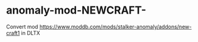 # anomaly-mod-NEWCRAFT-
Convert mod https://www.moddb.com/mods/stalker-anomaly/addons/new-craft1 in DLTX
